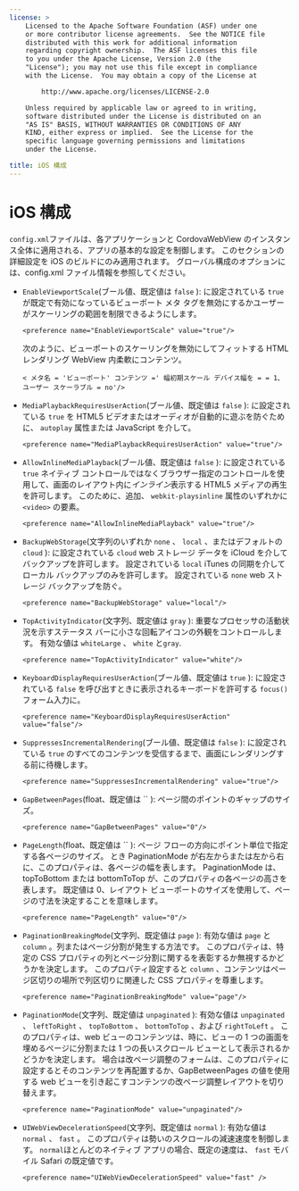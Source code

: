 ```yaml
---
license: >
    Licensed to the Apache Software Foundation (ASF) under one
    or more contributor license agreements.  See the NOTICE file
    distributed with this work for additional information
    regarding copyright ownership.  The ASF licenses this file
    to you under the Apache License, Version 2.0 (the
    "License"); you may not use this file except in compliance
    with the License.  You may obtain a copy of the License at

        http://www.apache.org/licenses/LICENSE-2.0

    Unless required by applicable law or agreed to in writing,
    software distributed under the License is distributed on an
    "AS IS" BASIS, WITHOUT WARRANTIES OR CONDITIONS OF ANY
    KIND, either express or implied.  See the License for the
    specific language governing permissions and limitations
    under the License.

title: iOS 構成
---
```


# iOS 構成

`config.xml`ファイルは、各アプリケーションと CordovaWebView のインスタンス全体に適用される、アプリの基本的な設定を制御します。 このセクションの詳細設定を iOS のビルドにのみ適用されます。 グローバル構成のオプションには、config.xml ファイル情報を参照してください。

*   `EnableViewportScale`(ブール値、既定値は `false` ): に設定されている `true` が既定で有効になっているビューポート メタ タグを無効にするかユーザーがスケーリングの範囲を制限できるようにします。
    
        <preference name="EnableViewportScale" value="true"/>
        
    
    次のように、ビューポートのスケーリングを無効にしてフィットする HTML レンダリング WebView 内柔軟にコンテンツ。
    
        < メタ名 = 'ビューポート' コンテンツ =' 幅初期スケール デバイス幅を = = 1、ユーザー スケーラブル = no'/>
        

*   `MediaPlaybackRequiresUserAction`(ブール値、既定値は `false` ): に設定されている `true` を HTML5 ビデオまたはオーディオが自動的に遊ぶを防ぐために、 `autoplay` 属性または JavaScript を介して。
    
        <preference name="MediaPlaybackRequiresUserAction" value="true"/>
        

*   `AllowInlineMediaPlayback`(ブール値、既定値は `false` ): に設定されている `true` ネイティブ コントロールではなくブラウザー指定のコントロールを使用して、画面のレイアウト内に*インライン*表示する HTML5 メディアの再生を許可します。 このために、追加、 `webkit-playsinline` 属性のいずれかに `<video>` の要素。
    
        <preference name="AllowInlineMediaPlayback" value="true"/>
        

*   `BackupWebStorage`(文字列のいずれか `none` 、 `local` 、またはデフォルトの `cloud` ): に設定されている `cloud` web ストレージ データを iCloud を介してバックアップを許可します。 設定されている `local` iTunes の同期を介してローカル バックアップのみを許可します。 設定されている `none` web ストレージ バックアップを防ぐ。
    
        <preference name="BackupWebStorage" value="local"/>
        

*   `TopActivityIndicator`(文字列、既定値は `gray` ): 重要なプロセッサの活動状況を示すステータス バーに小さな回転アイコンの外観をコントロールします。 有効な値は `whiteLarge` 、 `white` と`gray`.
    
        <preference name="TopActivityIndicator" value="white"/>
        

*   `KeyboardDisplayRequiresUserAction`(ブール値、既定値は `true` ): に設定されている `false` を呼び出すときに表示されるキーボードを許可する `focus()` フォーム入力に。
    
        <preference name="KeyboardDisplayRequiresUserAction" value="false"/>
        

*   `SuppressesIncrementalRendering`(ブール値、既定値は `false` ): に設定されている `true` のすべてのコンテンツを受信するまで、画面にレンダリングする前に待機します。
    
        <preference name="SuppressesIncrementalRendering" value="true"/>
        

*   `GapBetweenPages`(float、既定値は `` ): ページ間のポイントのギャップのサイズ。
    
        <preference name="GapBetweenPages" value="0"/>
        

*   `PageLength`(float、既定値は `` ): ページ フローの方向にポイント単位で指定する各ページのサイズ。 とき PaginationMode が右左からまたは左から右に、このプロパティは、各ページの幅を表します。 PaginationMode は、topToBottom または bottomToTop が、このプロパティの各ページの高さを表します。 既定値は 0、レイアウト ビューポートのサイズを使用して、ページの寸法を決定することを意味します。
    
        <preference name="PageLength" value="0"/>
        

*   `PaginationBreakingMode`(文字列、既定値は `page` ): 有効な値は `page` と `column` 。列またはページ分割が発生する方法です。 このプロパティは、特定の CSS プロパティの列とページ分割に関するを表彰するか無視するかどうかを決定します。 このプロパティ設定すると `column` 、コンテンツはページ区切りの場所で列区切りに関連した CSS プロパティを尊重します。
    
        <preference name="PaginationBreakingMode" value="page"/>
        

*   `PaginationMode`(文字列、既定値は `unpaginated` ): 有効な値は `unpaginated` 、 `leftToRight` 、 `topToBottom` 、 `bottomToTop` 、および `rightToLeft` 。 このプロパティは、web ビューのコンテンツは、時に、ビューの 1 つの画面を埋めるページに分割または 1 つの長いスクロール ビューとして表示されるかどうかを決定します。 場合は改ページ調整のフォームは、このプロパティに設定するとそのコンテンツを再配置するか、GapBetweenPages の値を使用する web ビューを引き起こすコンテンツの改ページ調整レイアウトを切り替えます。
    
        <preference name="PaginationMode" value="unpaginated"/>
        

*   `UIWebViewDecelerationSpeed`(文字列、既定値は `normal` ): 有効な値は `normal` 、 `fast` 。 このプロパティは勢いのスクロールの減速速度を制御します。 `normal`ほとんどのネイティブ アプリの場合、既定の速度は、 `fast` モバイル Safari の既定値です。
    
        <preference name="UIWebViewDecelerationSpeed" value="fast" />